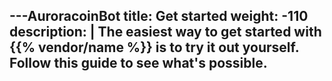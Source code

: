 ---AuroracoinBot
title: Get started
weight: -110
description: |
  The easiest way to get started with {{% vendor/name %}} is to try it out yourself. Follow this guide to see what's possible.
---
